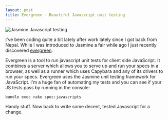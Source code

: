 ```yaml
---
layout: post
title: Evergreen - Beautiful Javascript unit testing
---
```


![Jasmine Javascript testing](http://s3.amazonaws.com/blog.beilabs.com/images/jasmine-sample-tests.png "Jasmine testing")

I've been coding quite a bit lately after work lately since I got back from Nepal.  While I was introduced to Jasmine a fair while ago I just recently discovered [evergreen](https://github.com/jnicklas/evergreen/ "Evergreen gem").

Evergreen is a tool to run javascript unit tests for client side JavaScript. It combines a server which allows you to serve up and run your specs in a browser, as well as a runner which uses Capybara and any of its drivers to run your specs. Evergreen uses the Jasmine unit testing framework for JavaScript.  I'm a huge fan of automating my tests and you can see if your JS tests pass by running in the console:

``bundle exec rake spec:javascripts``

Handy stuff.  Now back to write some decent, tested Javascript for a change.